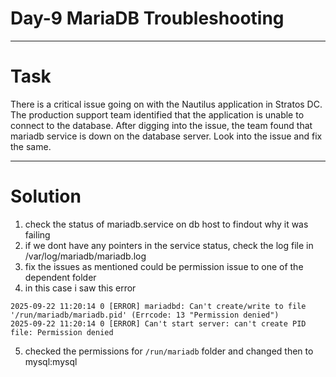 # Day-9 MariaDB Troubleshooting
---
# Task
There is a critical issue going on with the Nautilus application in Stratos DC. The production support team identified that the application is unable to connect to the database. After digging into the issue, the team found that mariadb service is down on the database server.
Look into the issue and fix the same.

---
# Solution
1. check the status of mariadb.service on db host to findout why it was failing
2. if we dont have any pointers in the service status, check the log file in /var/log/mariadb/mariadb.log
3. fix the issues as mentioned could be permission issue to one of the dependent folder
4. in this case i saw this error 
```
2025-09-22 11:20:14 0 [ERROR] mariadbd: Can't create/write to file '/run/mariadb/mariadb.pid' (Errcode: 13 "Permission denied")
2025-09-22 11:20:14 0 [ERROR] Can't start server: can't create PID file: Permission denied
```
5. checked the permissions for `/run/mariadb` folder and changed then to mysql:mysql
